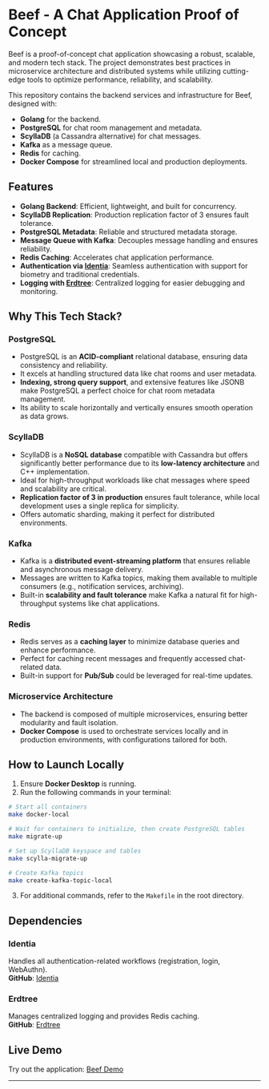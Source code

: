 # Beef - A Chat Application Proof of Concept

Beef is a proof-of-concept chat application showcasing a robust, scalable, and modern tech stack. The project demonstrates best practices in microservice architecture and distributed systems while utilizing cutting-edge tools to optimize performance, reliability, and scalability.

This repository contains the backend services and infrastructure for Beef, designed with:

- **Golang** for the backend.
- **PostgreSQL** for chat room management and metadata.
- **ScyllaDB** (a Cassandra alternative) for chat messages.
- **Kafka** as a message queue.
- **Redis** for caching.
- **Docker Compose** for streamlined local and production deployments.

## Features
- **Golang Backend**: Efficient, lightweight, and built for concurrency.  
- **ScyllaDB Replication**: Production replication factor of 3 ensures fault tolerance.  
- **PostgreSQL Metadata**: Reliable and structured metadata storage.  
- **Message Queue with Kafka**: Decouples message handling and ensures reliability.  
- **Redis Caching**: Accelerates chat application performance.  
- **Authentication via [Identia](https://github.com/alexxpetrov/identia-be)**: Seamless authentication with support for biometry and traditional credentials.
- **Logging with [Erdtree](https://github.com/alexxpetrov/erdtree)**: Centralized logging for easier debugging and monitoring.

## Why This Tech Stack?

### **PostgreSQL**
- PostgreSQL is an **ACID-compliant** relational database, ensuring data consistency and reliability.  
- It excels at handling structured data like chat rooms and user metadata.  
- **Indexing, strong query support**, and extensive features like JSONB make PostgreSQL a perfect choice for chat room metadata management.  
- Its ability to scale horizontally and vertically ensures smooth operation as data grows.

### **ScyllaDB**
- ScyllaDB is a **NoSQL database** compatible with Cassandra but offers significantly better performance due to its **low-latency architecture** and C++ implementation.  
- Ideal for high-throughput workloads like chat messages where speed and scalability are critical.  
- **Replication factor of 3 in production** ensures fault tolerance, while local development uses a single replica for simplicity.  
- Offers automatic sharding, making it perfect for distributed environments.

### **Kafka**
- Kafka is a **distributed event-streaming platform** that ensures reliable and asynchronous message delivery.  
- Messages are written to Kafka topics, making them available to multiple consumers (e.g., notification services, archiving).  
- Built-in **scalability and fault tolerance** make Kafka a natural fit for high-throughput systems like chat applications.

### **Redis**
- Redis serves as a **caching layer** to minimize database queries and enhance performance.  
- Perfect for caching recent messages and frequently accessed chat-related data.  
- Built-in support for **Pub/Sub** could be leveraged for real-time updates.

### **Microservice Architecture**
- The backend is composed of multiple microservices, ensuring better modularity and fault isolation.  
- **Docker Compose** is used to orchestrate services locally and in production environments, with configurations tailored for both.

## How to Launch Locally

1. Ensure **Docker Desktop** is running.  
2. Run the following commands in your terminal:

```bash
# Start all containers
make docker-local

# Wait for containers to initialize, then create PostgreSQL tables
make migrate-up

# Set up ScyllaDB keyspace and tables
make scylla-migrate-up

# Create Kafka topics
make create-kafka-topic-local
```

3. For additional commands, refer to the `Makefile` in the root directory.

## Dependencies
### **Identia**  
Handles all authentication-related workflows (registration, login, WebAuthn).  
**GitHub**: [Identia](https://github.com/alexxpetrov/identia-be)

### **Erdtree**  
Manages centralized logging and provides Redis caching.  
**GitHub**: [Erdtree](https://github.com/alexxpetrov/erdtree)

## Live Demo
Try out the application: [Beef Demo](https://www.upbeatbenevolance.xyz/chat)

---
